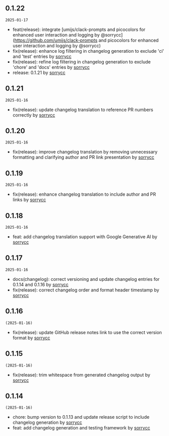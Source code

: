 ## 0.1.22

`2025-01-17`

- feat(release): integrate [umijs/clack-prompts and picocolors for enhanced user interaction and logging by @sorrycc](https://github.com/umijs/clack-prompts and picocolors for enhanced user interaction and logging by @sorrycc)
- fix(release): enhance log filtering in changelog generation to exclude 'ci' and 'test' entries by [sorrycc](https://github.com/sorrycc)
- fix(release): refine log filtering in changelog generation to exclude 'chore' and 'docs' entries by [sorrycc](https://github.com/sorrycc)
- release: 0.1.21 by [sorrycc](https://github.com/sorrycc)


## 0.1.21

`2025-01-16`

- fix(release): update changelog translation to reference PR numbers correctly by [sorrycc](https://github.com/sorrycc)


## 0.1.20

`2025-01-16`

- fix(release): improve changelog translation by removing unnecessary formatting and clarifying author and PR link presentation by [sorrycc](https://github.com/sorrycc)


## 0.1.19

`2025-01-16`

- fix(release): enhance changelog translation to include author and PR links by [sorrycc](https://github.com/sorrycc)


## 0.1.18

`2025-01-16`

- feat: add changelog translation support with Google Generative AI by [sorrycc](https://github.com/sorrycc)


## 0.1.17

`2025-01-16`

- docs(changelog): correct versioning and update changelog entries for 0.1.14 and 0.1.16 by [sorrycc](https://github.com/sorrycc)
- fix(release): correct changelog order and format header timestamp by [sorrycc](https://github.com/sorrycc)


## 0.1.16

`(2025-01-16)`

- fix(release): update GitHub release notes link to use the correct version format by [sorrycc](https://github.com/sorrycc)

## 0.1.15

`(2025-01-16)`

- fix(release): trim whitespace from generated changelog output by [sorrycc](https://github.com/sorrycc)

## 0.1.14

`(2025-01-16)`

- chore: bump version to 0.1.13 and update release script to include changelog generation by [sorrycc](https://github.com/sorrycc)
- feat: add changelog generation and testing framework by [sorrycc](https://github.com/sorrycc)
